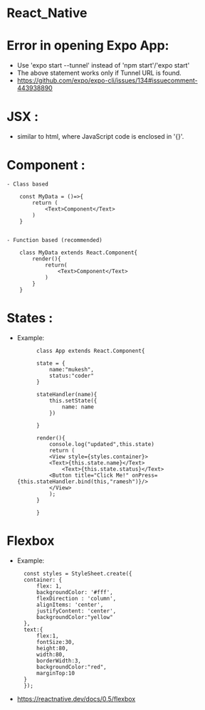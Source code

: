 # React_Native

# Error in opening Expo App:
- Use 'expo start --tunnel' instead of 'npm start'/'expo start'
- The above statement works only if Tunnel URL is found.
- https://github.com/expo/expo-cli/issues/134#issuecomment-443938890

# JSX : 
- similar to html, where JavaScript code is enclosed in '{}'.

# Component : 
    - Class based

        const MyData = ()=>{
            return (
                <Text>Component</Text>
            )
        }


    - Function based (recommended)
        
        class MyData extends React.Component{
            render(){
                return(
                    <Text>Component</Text>
                )
            }
        }

# States :

- Example:
                    
            class App extends React.Component{

            state = {
                name:"mukesh",
                status:"coder"
            }

            stateHandler(name){
                this.setState({
                    name: name
                })
                
            } 
            
            render(){
                console.log("updated",this.state)
                return (
                <View style={styles.container}>
                <Text>{this.state.name}</Text>
                    <Text>{this.state.status}</Text>
                <Button title="Click Me!" onPress={this.stateHandler.bind(this,"ramesh")}/>
                </View>
                );
            }
            
            }

# Flexbox

- Example:

        const styles = StyleSheet.create({
        container: {
            flex: 1,
            backgroundColor: '#fff',
            flexDirection : 'column',
            alignItems: 'center',
            justifyContent: 'center',
            backgroundColor:"yellow"
        },
        text:{
            flex:1,
            fontSize:30,
            height:80,
            width:80,
            borderWidth:3,
            backgroundColor:"red",
            marginTop:10
        }
        });

- https://reactnative.dev/docs/0.5/flexbox
